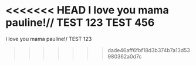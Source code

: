 <<<<<<< HEAD
I love you mama pauline!//
TEST 123
TEST 456
=======
I love you mama pauline!/
TEST 123
>>>>>>> dade46aff6fbf18d3b374b7a13d53980362a0d7c
